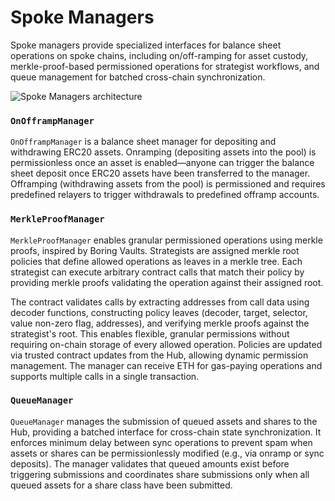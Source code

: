 # Spoke Managers

Spoke managers provide specialized interfaces for balance sheet operations on spoke chains, including on/off-ramping for asset custody, merkle-proof-based permissioned operations for strategist workflows, and queue management for batched cross-chain synchronization.

![Spoke Managers architecture](http://www.plantuml.com/plantuml/proxy?cache=no&src=https://raw.githubusercontent.com/centrifuge/protocol/c8eba945b734afcabcead556b7c8c00561828268/docs/architecture/managers/spoke-managers.puml)

### `OnOfframpManager`

`OnOfframpManager` is a balance sheet manager for depositing and withdrawing ERC20 assets. Onramping (depositing assets into the pool) is permissionless once an asset is enabled—anyone can trigger the balance sheet deposit once ERC20 assets have been transferred to the manager. Offramping (withdrawing assets from the pool) is permissioned and requires predefined relayers to trigger withdrawals to predefined offramp accounts.

### `MerkleProofManager`

`MerkleProofManager` enables granular permissioned operations using merkle proofs, inspired by Boring Vaults. Strategists are assigned merkle root policies that define allowed operations as leaves in a merkle tree. Each strategist can execute arbitrary contract calls that match their policy by providing merkle proofs validating the operation against their assigned root.

The contract validates calls by extracting addresses from call data using decoder functions, constructing policy leaves (decoder, target, selector, value non-zero flag, addresses), and verifying merkle proofs against the strategist's root. This enables flexible, granular permissions without requiring on-chain storage of every allowed operation. Policies are updated via trusted contract updates from the Hub, allowing dynamic permission management. The manager can receive ETH for gas-paying operations and supports multiple calls in a single transaction.

### `QueueManager`

`QueueManager` manages the submission of queued assets and shares to the Hub, providing a batched interface for cross-chain state synchronization. It enforces minimum delay between sync operations to prevent spam when assets or shares can be permissionlessly modified (e.g., via onramp or sync deposits). The manager validates that queued amounts exist before triggering submissions and coordinates share submissions only when all queued assets for a share class have been submitted.